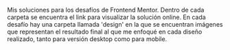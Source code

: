 Mis soluciones para los desafíos de Frontend Mentor. Dentro de cada carpeta se encuentra el link para visualizar la solución online.
En cada desafío hay una carpeta llamada 'design' en la que se encuentran imágenes que representan el resultado final al que me enfoqué en cada diseño realizado, tanto para versión desktop como para mobile.
